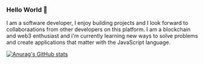 ### Hello World 👋

I am a software developer, I enjoy building projects and I look forward to collaboraations from other developers on this platform.
I am a blockchain and web3 enthusiast and i'm currently learning new ways to solve problems and create applications that matter with the JavaScript language.


[![Anurag's GitHub stats](https://github-readme-stats.vercel.app/api?username=HarunaDev)](https://github.com/anuraghazra/github-readme-stats)




